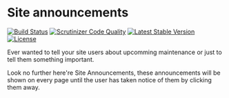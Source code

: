 Site announcements
==================

[![Build Status](https://scrutinizer-ci.com/g/ColdTrick/site_announcements/badges/build.png?b=master)](https://scrutinizer-ci.com/g/ColdTrick/site_announcements/build-status/master)
[![Scrutinizer Code Quality](https://scrutinizer-ci.com/g/ColdTrick/site_announcements/badges/quality-score.png?b=master)](https://scrutinizer-ci.com/g/ColdTrick/site_announcements/?branch=master)
[![Latest Stable Version](https://poser.pugx.org/coldtrick/site_announcements/v/stable.svg)](https://packagist.org/packages/coldtrick/site_announcements)
[![License](https://poser.pugx.org/coldtrick/site_announcements/license.svg)](https://packagist.org/packages/coldtrick/site_announcements)

Ever wanted to tell your site users about upcomming maintenance or just to tell them something important.

Look no further here're Site Announcements, these announcements will be shown on every page until the user has taken notice of them by clicking them away.
